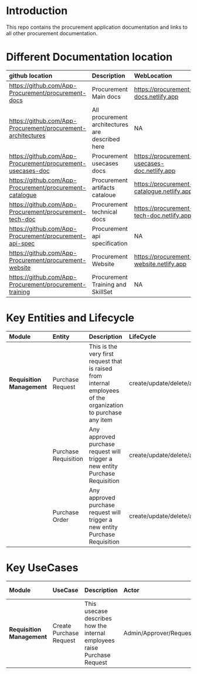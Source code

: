 # Introduction
This repo contains the procurement application documentation and links to all other procurement documentation. 

# Different Documentation location
|github location | Description | WebLocation |
|:---|:---|:---|
|https://github.com/App-Procurement/procurement-docs | Procurement Main docs| https://procurement-docs.netlify.app |
|https://github.com/App-Procurement/procurement-architectures | All procurement architectures are described here| NA  |
|https://github.com/App-Procurement/procurement-usecases-doc | Procurement usecases docs| https://procurement-usecases-doc.netlify.app |
|https://github.com/App-Procurement/procurement-catalogue | Procurement artifacts cataloue | https://procurement-catalogue.netlify.app |
|https://github.com/App-Procurement/procurement-tech-doc | Procurement technical docs| https://procurement-tech-doc.netlify.app |
|https://github.com/App-Procurement/procurement-api-spec | Procurement api specification | NA |
|https://github.com/App-Procurement/procurement-website | Procurement Website | https://procurement-website.netlify.app |
|https://github.com/App-Procurement/procurement-training | Procurement Training and SkillSet | NA|

# Key Entities and Lifecycle
|Module | Entity | Description | LifeCycle | Transactions|
|:---|:---|:---|:---|:---|
|**Requisition Management** | Purchase Request| This is the very first request that is raised from internal employees of the organization to purchase any item | create/update/delete/approve/reject/archive | [link-to](./transactions/purchase-request-txns.md)| 
| | Purchase Requisition| Any approved purchase request will trigger a new entity Purchase Requisition | create/update/delete/approve/reject/archive | link|
| | Purchase Order | Any approved purchase request will trigger a new entity Purchase Requisition | create/update/delete/approve/reject/archive | link|


# Key UseCases
|Module | UseCase | Description | Actor | Design Link | UseCase Details| Api Specs |
|:---|:---|:---|:---|:---|:---|:---|
|**Requisition Management** | Create Purchase Request | This usecase describes how the internal employees raise Purchase Request | Admin/Approver/Requestor | [link-to](./transactions/purchase-request-txns.md)| [link-to](./UseCases/Requistion-Management-UseCases.md#create-purchase-request) | [link-to](./transactions/purchase-request-txns.md)| [link-to](./api-specs/Requistion-Management-api-spec.md#create-purchase-request)|